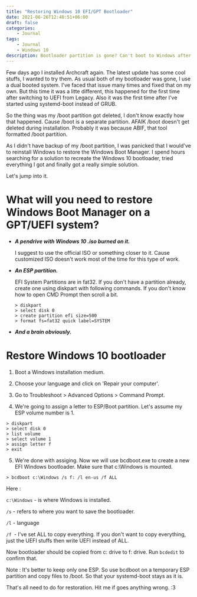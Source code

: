 ```yaml
---
title: "Restoring Windows 10 EFI/GPT Bootloader"
date: 2021-06-26T12:40:51+06:00
draft: false
categories:
    - Journal
tags:
    - Journal
    - Windows 10
description: Bootloader partition is gone? Can't boot to Windows after installing Linux? Don't worry, follow this guide and restore your bootloader partition.
---
```

Few days ago I installed Archcraft again. The latest update has some cool stuffs, I wanted to try them. As usual both of my bootloader was gone, I use a dual booted system. I've faced that issue many times and fixed that on my own. But this time it was a litte different, this happened for the first time after switching to UEFI from Legacy. Also it was the first time after I've started using systemd-boot instead of GRUB.

So the thing was my /boot partition got deleted, I don't know exactly how that happened. Cause /boot is a separate partition. AFAIK /boot doesn't get deleted during installation. Probably it was because ABIF, that tool formatted /boot partition. 

As I didn't have backup of my /boot partition, I was panicked that I would've to reinstall Windows to restore the Windows Boot Manager. I spend hours searching for a solution to recreate the Windows 10 bootloader, tried everything I got and finally got a really simple solution.

Let's jump into it.

# What will you need to restore Windows Boot Manager on a GPT/UEFI system?

- ***A pendrive with Windows 10 .iso burned on it.***
  
  I suggest to use the official ISO or something closer to it. Cause customized ISO doesn't work most of the time for this type of work.

- ***An ESP partition.***
  
  EFI System Partitions are in fat32. If you don't have a partition already, create one using diskpart with following commands. If you don't know how to open CMD Prompt then scroll a bit.
  
  ```shell
  > diskpart
  > select disk 0
  > create partition efi size=500 
  > format fs=fat32 quick label=SYSTEM
  ```

- ***And a brain obviously.***

# Restore Windows 10 bootloader

1. Boot a Windows installation medium.

2. Choose your language and click on 'Repair your computer'.

3. Go to Troubleshoot > Advanced Options > Command Prompt.

4. We're going to assign a letter to ESP/Boot partition. Let's assume my ESP volume number is 1.

```shell
> diskpart
> select disk 0
> list volume
> select volume 1
> assign letter f
> exit
```

5. We're done with assiging. Now we will use bcdboot.exe to create a new EFI Windows bootloader. Make sure that c:\Windows is mounted.

```shell
> bcdboot c:\Windows /s f: /l en-us /f ALL
```

Here :

`c:\Windows` - is where Windows is installed.

`/s` - refers to where you want to save the bootloader.

`/l` - language

`/f `- I've set ALL to copy everything. If you don't want to copy everything, just the UEFI stuffs then write UEFI instead of ALL.

Now bootloader should be copied from c: drive to f: drive. Run `bcdedit` to confirm that.

Note : It's better to keep only one ESP. So use bcdboot on a temporary ESP partition and copy files to /boot. So that your systemd-boot stays as it is.

That's all need to do for restoration. Hit me if goes anything wrong. :3

